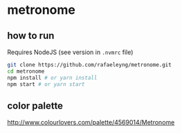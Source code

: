 # metronome

## how to run

Requires NodeJS (see version in `.nvmrc` file)

```sh
git clone https://github.com/rafaeleyng/metronome.git
cd metronome
npm install # or yarn install
npm start # or yarn start
```

## color palette

http://www.colourlovers.com/palette/4569014/Metronome
